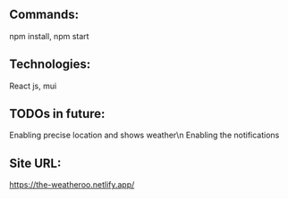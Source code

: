 ## Commands:
npm install,
npm start

## Technologies:
React js,
mui


## TODOs in future:
Enabling precise location and shows weather\n
Enabling the notifications


## Site URL:
https://the-weatheroo.netlify.app/

